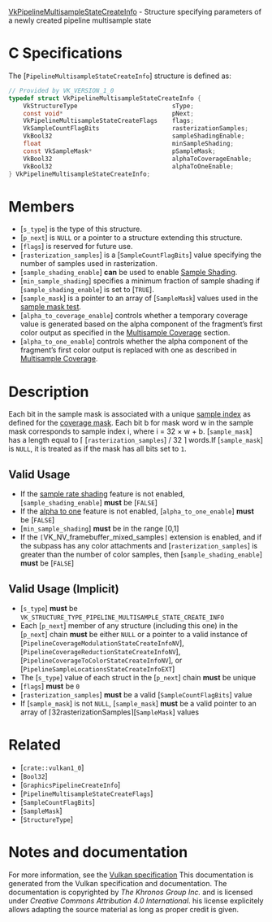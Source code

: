[VkPipelineMultisampleStateCreateInfo](https://www.khronos.org/registry/vulkan/specs/1.3-extensions/man/html/VkPipelineMultisampleStateCreateInfo.html) - Structure specifying parameters of a newly created pipeline multisample state

# C Specifications
The [`PipelineMultisampleStateCreateInfo`] structure is defined as:
```c
// Provided by VK_VERSION_1_0
typedef struct VkPipelineMultisampleStateCreateInfo {
    VkStructureType                          sType;
    const void*                              pNext;
    VkPipelineMultisampleStateCreateFlags    flags;
    VkSampleCountFlagBits                    rasterizationSamples;
    VkBool32                                 sampleShadingEnable;
    float                                    minSampleShading;
    const VkSampleMask*                      pSampleMask;
    VkBool32                                 alphaToCoverageEnable;
    VkBool32                                 alphaToOneEnable;
} VkPipelineMultisampleStateCreateInfo;
```

# Members
- [`s_type`] is the type of this structure.
- [`p_next`] is `NULL` or a pointer to a structure extending this structure.
- [`flags`] is reserved for future use.
- [`rasterization_samples`] is a [`SampleCountFlagBits`] value specifying the number of samples used in rasterization.
- [`sample_shading_enable`] **can**  be used to enable [Sample Shading](https://www.khronos.org/registry/vulkan/specs/1.3-extensions/html/vkspec.html#primsrast-sampleshading).
- [`min_sample_shading`] specifies a minimum fraction of sample shading if [`sample_shading_enable`] is set to [`TRUE`].
- [`sample_mask`] is a pointer to an array of [`SampleMask`] values used in the [sample mask test](https://www.khronos.org/registry/vulkan/specs/1.3-extensions/html/vkspec.html#fragops-samplemask).
- [`alpha_to_coverage_enable`] controls whether a temporary coverage value is generated based on the alpha component of the fragment’s first color output as specified in the [Multisample Coverage](https://www.khronos.org/registry/vulkan/specs/1.3-extensions/html/vkspec.html#fragops-covg) section.
- [`alpha_to_one_enable`] controls whether the alpha component of the fragment’s first color output is replaced with one as described in [Multisample Coverage](https://www.khronos.org/registry/vulkan/specs/1.3-extensions/html/vkspec.html#fragops-covg).

# Description
Each bit in the sample mask is associated with a unique
[sample index](https://www.khronos.org/registry/vulkan/specs/1.3-extensions/html/vkspec.html#primsrast-multisampling-coverage-mask) as defined for the
[coverage mask](https://www.khronos.org/registry/vulkan/specs/1.3-extensions/html/vkspec.html#primsrast-multisampling-coverage-mask).
Each bit b for mask word w in the sample mask corresponds to
sample index i, where i = 32 × w +  b.
[`sample_mask`] has a length equal to ⌈
[`rasterization_samples`] / 32 ⌉ words.If [`sample_mask`] is `NULL`, it is treated as if the mask has all bits
set to `1`.
## Valid Usage
-    If the [sample rate shading](https://www.khronos.org/registry/vulkan/specs/1.3-extensions/html/vkspec.html#features-sampleRateShading) feature is not enabled, [`sample_shading_enable`] **must**  be [`FALSE`]
-    If the [alpha to one](https://www.khronos.org/registry/vulkan/specs/1.3-extensions/html/vkspec.html#features-alphaToOne) feature is not enabled, [`alpha_to_one_enable`] **must**  be [`FALSE`]
-  [`min_sample_shading`] **must**  be in the range [0,1]
-    If the `[`VK_NV_framebuffer_mixed_samples`]` extension is enabled, and if the subpass has any color attachments and [`rasterization_samples`] is greater than the number of color samples, then [`sample_shading_enable`] **must**  be [`FALSE`]

## Valid Usage (Implicit)
-  [`s_type`] **must**  be `VK_STRUCTURE_TYPE_PIPELINE_MULTISAMPLE_STATE_CREATE_INFO`
-    Each [`p_next`] member of any structure (including this one) in the [`p_next`] chain  **must**  be either `NULL` or a pointer to a valid instance of [`PipelineCoverageModulationStateCreateInfoNV`], [`PipelineCoverageReductionStateCreateInfoNV`], [`PipelineCoverageToColorStateCreateInfoNV`], or [`PipelineSampleLocationsStateCreateInfoEXT`]
-    The [`s_type`] value of each struct in the [`p_next`] chain  **must**  be unique
-  [`flags`] **must**  be `0`
-  [`rasterization_samples`] **must**  be a valid [`SampleCountFlagBits`] value
-    If [`sample_mask`] is not `NULL`, [`sample_mask`] **must**  be a valid pointer to an array of <span class="katex"><span aria-hidden="true" class="katex-html"><span class="base"><span style="height:1.277216em;vertical-align:-0.345em;" class="strut"></span><span class="mopen">⌈</span><span class="mord"><span class="mord"><span class="mopen nulldelimiter"></span><span class="mfrac"><span class="vlist-t vlist-t2"><span class="vlist-r"><span style="height:0.9322159999999999em;" class="vlist"><span style="top:-2.6550000000000002em;"><span style="height:3em;" class="pstrut"></span><span class="sizing reset-size6 size3 mtight"><span class="mord mtight"><span class="mord mtight">3</span><span class="mord mtight">2</span></span></span></span><span style="top:-3.23em;"><span class="pstrut" style="height:3em;"></span><span class="frac-line" style="border-bottom-width:0.04em;"></span></span><span style="top:-3.446108em;"><span class="pstrut" style="height:3em;"></span><span class="sizing reset-size6 size3 mtight"><span class="mord mtight"><span class="mord mtight"><span class="mord mathit mtight">r</span><span class="mord mathit mtight">a</span><span class="mord mathit mtight">s</span><span class="mord mathit mtight">t</span><span class="mord mathit mtight">e</span><span class="mord mathit mtight">r</span><span class="mord mathit mtight">i</span><span class="mord mathit mtight">z</span><span class="mord mathit mtight">a</span><span class="mord mathit mtight">t</span><span class="mord mathit mtight">i</span><span class="mord mathit mtight">o</span><span class="mord mathit mtight">n</span><span class="mord mathit mtight">S</span><span class="mord mathit mtight">a</span><span class="mord mathit mtight">m</span><span class="mord mathit mtight">p</span><span class="mord mathit mtight">l</span><span class="mord mathit mtight">e</span><span class="mord mathit mtight">s</span></span></span></span></span></span><span class="vlist-s">​</span></span><span class="vlist-r"><span class="vlist" style="height:0.345em;"><span></span></span></span></span></span><span class="mclose nulldelimiter"></span></span></span><span class="mclose">⌉</span></span></span></span>[`SampleMask`] values

# Related
- [`crate::vulkan1_0`]
- [`Bool32`]
- [`GraphicsPipelineCreateInfo`]
- [`PipelineMultisampleStateCreateFlags`]
- [`SampleCountFlagBits`]
- [`SampleMask`]
- [`StructureType`]

# Notes and documentation
For more information, see the [Vulkan specification](https://www.khronos.org/registry/vulkan/specs/1.3-extensions/html/vkspec.html)
This documentation is generated from the Vulkan specification and documentation.
The documentation is copyrighted by *The Khronos Group Inc.* and is licensed under *Creative Commons Attribution 4.0 International*.
his license explicitely allows adapting the source material as long as proper credit is given.
        